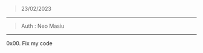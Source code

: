 > 23/02/2023
----------------------------
> Auth : Neo Masiu
-----------------------------
0x00. Fix my code
